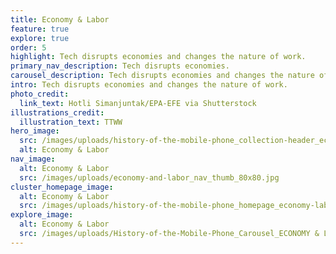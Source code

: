 ```yaml
---
title: Economy & Labor
feature: true
explore: true
order: 5
highlight: Tech disrupts economies and changes the nature of work.
primary_nav_description: Tech disrupts economies.
carousel_description: Tech disrupts economies and changes the nature of work.
intro: Tech disrupts economies and changes the nature of work.
photo_credit:
  link_text: Hotli Simanjuntak/EPA-EFE via Shutterstock
illustrations_credit:
  illustration_text: TTWW
hero_image:
  src: /images/uploads/history-of-the-mobile-phone_collection-header_economy-labor-600.png
  alt: Economy & Labor
nav_image:
  alt: Economy & Labor
  src: /images/uploads/economy-and-labor_nav_thumb_80x80.jpg
cluster_homepage_image:
  alt: Economy & Labor
  src: /images/uploads/history-of-the-mobile-phone_homepage_economy-labor-750.jpg
explore_image:
  alt: Economy & Labor
  src: /images/uploads/History-of-the-Mobile-Phone_Carousel_ECONOMY & LABOR.jpg
---
```

